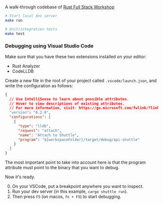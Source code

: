 A walk-through codebase of [Rust Full Stack Workshop](https://bcnrust.github.io/devbcn-workshop/index.html)

```bash
# Start local dev server
make run

# Unit/integration tests
make test
```

### Debugging using Visual Studio Code

Make sure that you have these two extensions installed on your editor:

- Rust Analyzer
- CodeLLDB

Create a new file in the root of your project called `.vscode/launch.json`, and write the configuration as follows:

```json
{
  // Use IntelliSense to learn about possible attributes.
  // Hover to view descriptions of existing attributes.
  // For more information, visit: https://go.microsoft.com/fwlink/?linkid=830387
  "version": "0.2.0",
  "configurations": [
    {
      "type": "lldb",
      "request": "attach",
      "name": "Attach to Shuttle",
      "program": "${workspaceFolder}/target/debug/api-shuttle"
    }
  ]
}
```

The most important point to take into account here is that the program attribute must point to the binary that you want to debug.

Now it's ready.

0. On your VSCode, put a breakpoint anywhere you want to inspect.
1. Run your dev server (in this example, `cargo shuttle run`).
2. Then press `F5` (on macos, `fn + F5`) to start debugging.
